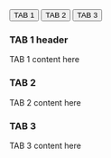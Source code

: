 <!DOCTYPE html>
<html>

<body>
<!-- Tab links -->
<div class="tab">
  <button class="tablinks" onclick="openTab(event, ‘TAB 1’)">TAB 1</button>
  <button class="tablinks" onclick="openTab(event, ’TAB 2’)">TAB 2</button>
  <button class="tablinks" onclick="openTab(event, ‘TAB 3’)">TAB 3</button>
</div>

<!-- Tab content -->
<div id="TAB 1" class="tabcontent">
  <h3>TAB 1 header </h3>
  <p> TAB 1 content here </p>
</div>

<div id="TAB 2" class="tabcontent">
  <h3>TAB 2</h3>
  <p> TAB 2 content here </p>
</div>

<div id="TAB 3" class="tabcontent">
  <h3>TAB 3</h3>
  <p>TAB 3 content here </p>
</div>
  
<script>
function openTab(evt, tabName) {
  var i, tabcontent, tablinks;

  tabcontent = document.getElementsByClassName("tabcontent");
  for (i = 0; i < tabcontent.length; i++) {
	tabcontent[i].style.display = "none";
  }

  tablinks = document.getElementsByClassName("tablinks");
  for (i = 0; i < tablinks.length; i++) {
	tablinks[i].className = tablinks[i].className.replace(" active", "");
  }

  document.getElementById(tabName).style.display = "block";
  evt.currentTarget.className += " active";
}
  </script>
</body>
  
</html>
